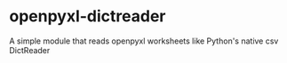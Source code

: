 # openpyxl-dictreader
A simple module that reads openpyxl worksheets like Python's native csv DictReader
